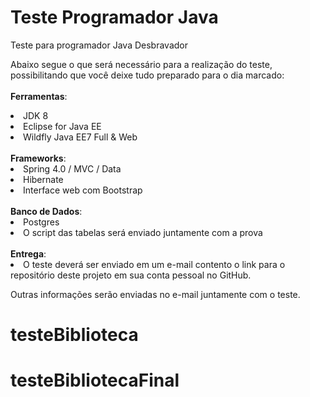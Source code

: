 # Teste Programador Java
Teste para programador Java Desbravador


Abaixo segue o que será necessário para a realização do teste, possibilitando que você deixe tudo preparado para o dia marcado:
<br/> <br/>
<b>Ferramentas</b>:
<li>JDK 8</li>
<li>Eclipse for Java EE</li> 
<li>Wildfly Java EE7 Full & Web</li> 
<br/>
<b>Frameworks</b>:
<li>Spring 4.0 / MVC / Data </li> 
<li>Hibernate </li> 
<li>Interface web com Bootstrap </li> 
<br/>
<b>Banco de Dados</b>:
<li>Postgres</li> 
<li>O script das tabelas será enviado juntamente com a prova</li> 
<br/>
<b>Entrega</b>:
 <li>O teste deverá ser enviado em um e-mail contento o link para o repositório deste projeto em sua conta pessoal no GitHub.</li>
 
Outras informações serão enviadas no e-mail juntamente com o teste.
# testeBiblioteca
# testeBibliotecaFinal
